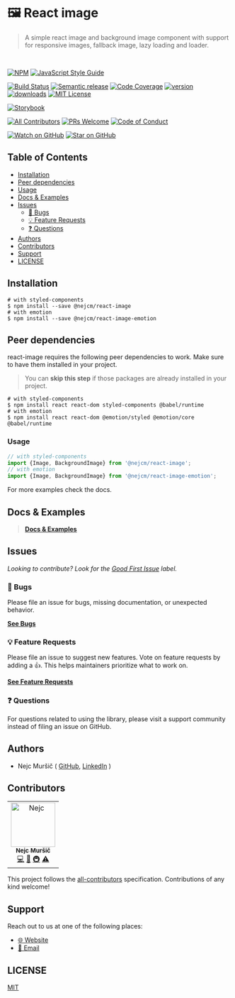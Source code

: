 # 🖼️ React image

<blockquote>A simple react image and background image component with support for responsive images, fallback image, lazy loading and loader.</blockquote>
<br />

<!-- prettier-ignore-start -->
[![NPM][npm-badge]][npm-link] 
[![JavaScript Style Guide][style-guide-badge]][style-guide]

[![Build Status][build-badge]][build]
[![Semantic release][semantic-release-badge]][semantic-release]
[![Code Coverage][coverage-badge]][coverage]
[![version][version-badge]][package] [![downloads][downloads-badge]][npmtrends]
[![MIT License][license-badge]][license]

[![Storybook][storybook-badge]]([storybook])

[![All Contributors][all-contributors-badge]](#contributors)
[![PRs Welcome][prs-badge]][prs] [![Code of Conduct][coc-badge]][coc]

[![Watch on GitHub][github-watch-badge]][github-watch]
[![Star on GitHub][github-star-badge]][github-star]
<!-- prettier-ignore-end -->

## Table of Contents

<!-- START doctoc generated TOC please keep comment here to allow auto update -->
<!-- DON'T EDIT THIS SECTION, INSTEAD RE-RUN doctoc TO UPDATE -->

- [Installation](#installation)
- [Peer dependencies](#peer-dependencies)
- [Usage](#usage)
- [Docs & Examples](#docs--examples)
- [Issues](#issues)
  - [🐛 Bugs](#-bugs)
  - [💡 Feature Requests](#-feature-requests)
  - [❓ Questions](#-questions)
- [Authors](#authors)
- [Contributors](#contributors)
- [Support](#support)
- [LICENSE](#license)

<!-- END doctoc generated TOC please keep comment here to allow auto update -->

## Installation

```shell
# with styled-components
$ npm install --save @nejcm/react-image
# with emotion
$ npm install --save @nejcm/react-image-emotion
```

## Peer dependencies

react-image requires the following peer dependencies to work. Make sure to have
them installed in your project.

> You can **skip this step** if those packages are already installed in your
> project.

```shell
# with styled-components
$ npm install react react-dom styled-components @babel/runtime
# with emotion
$ npm install react react-dom @emotion/styled @emotion/core @babel/runtime
```

### Usage

```jsx
// with styled-components
import {Image, BackgroundImage} from '@nejcm/react-image';
// with emotion
import {Image, BackgroundImage} from '@nejcm/react-image-emotion';
```

For more examples check the docs.

## Docs & Examples

> [**Docs & Examples**][docs-link]

## Issues

_Looking to contribute? Look for the [Good First Issue][good-first-issue]
label._

### 🐛 Bugs

Please file an issue for bugs, missing documentation, or unexpected behavior.

[**See Bugs**][bugs]

### 💡 Feature Requests

Please file an issue to suggest new features. Vote on feature requests by adding
a 👍. This helps maintainers prioritize what to work on.

[**See Feature Requests**][requests]

### ❓ Questions

For questions related to using the library, please visit a support community
instead of filing an issue on GitHub.

## Authors

- Nejc Muršič ( [GitHub][github], [LinkedIn][linkedin] )

## Contributors

<!-- ALL-CONTRIBUTORS-LIST:START - Do not remove or modify this section -->
<!-- prettier-ignore-start -->
<!-- markdownlint-disable -->

<table>
  <tr>
    <td align="center">
      <a href="https://github.com/nejcm">
        <img src="https://avatars3.githubusercontent.com/u/1865210?v=3" width="100px" alt="Nejc"/>
        <br />
        <sub><b>Nejc Muršič</b></sub>
      </a>
      <br />
      <a href="https://github.com/nejcm/react-image/commits?author=nejcm" title="Code">💻</a> 
      <a href="https://github.com/nejcm/react-image/commits?author=nejcm" title="Documentation">📖</a> 
      <a href="#infra" title="Infrastructure (Hosting, Build-Tools, etc)">🚇</a> <a href="https://github.com/nejcm/react-image/commits?author=nejcm" title="Tests">⚠️</a>
    </td>
  </tr>
</table>

<!-- markdownlint-enable -->
<!-- prettier-ignore-end -->

<!-- ALL-CONTRIBUTORS-LIST:END -->

This project follows the [all-contributors][all-contributors] specification.
Contributions of any kind welcome!

## Support

Reach out to us at one of the following places:

- [🌐 Website][website]
- [📧 Email][email]

## LICENSE

[MIT](LICENSE)

<!-- prettier-ignore-start -->

[all-contributors-badge]: https://img.shields.io/badge/all_contributors-1-orange.svg
[all-contributors]: https://github.com/all-contributors/all-contributors
[bugs]: https://github.com/nejcm/react-image/issues?q=is%3Aissue+is%3Aopen+label%3Abug+sort%3Acreated-desc
[build-badge]: https://img.shields.io/travis/com/nejcm/react-image.svg
[build]: https://travis-ci.com/nejcm/react-image
[coc-badge]: https://img.shields.io/badge/code%20of-conduct-ff69b4.svg
[coc]: https://github.com/nejcm/react-image/blob/master/CODE_OF_CONDUCT.md
[coverage-badge]: https://img.shields.io/codecov/c/github/nejcm/react-image.svg
[coverage]: https://codecov.io/github/nejcm/react-image
[docs-link]: https://nejcm.github.io/react-image/
[downloads-badge]: https://img.shields.io/npm/dm/@nejcm/react-image.svg
[email]: nmursi2@gmail.com
[emojis]: https://github.com/all-contributors/all-contributors#emoji-key
[github]: https://github.com/nejcm
[github-star-badge]: https://img.shields.io/github/stars/nejcm/react-image.svg?style=social
[github-star]: https://github.com/nejcm/react-image/stargazers
[github-watch-badge]: https://img.shields.io/github/watchers/nejcm/react-image.svg?style=social
[github-watch]: https://github.com/nejcm/react-image/watchers
[good-first-issue]: https://github.com/nejcm/react-image/issues?utf8=✓&q=is%3Aissue+is%3Aopen+sort%3Areactions-%2B1-desc+label%3A"good+first+issue"+
[license-badge]: https://img.shields.io/npm/l/@nejcm/react-image.svg
[license]: https://github.com/nejcm/react-image/blob/master/LICENSE
[linkedin]: https://www.linkedin.com/in/nejcm/
[node]: https://nodejs.org
[npm]: https://www.npmjs.com/
[npm-badge]: https://img.shields.io/npm/v/@nejcm/react-image.svg
[npm-link]: https://www.npmjs.com/package/@nejcm/react-image
[npmtrends]: http://www.npmtrends.com/@nejcm/react-image
[package]: https://www.npmjs.com/package/@nejcm/react-image
[prs-badge]: https://img.shields.io/badge/PRs-welcome-brightgreen.svg
[prs]: http://makeapullrequest.com
[requests]: https://github.com/nejcm/react-image/issues?q=is%3Aissue+sort%3Areactions-%2B1-desc+label%3Aenhancement+is%3Aopen
[semantic-release-badge]: https://img.shields.io/badge/%20%20%F0%9F%93%A6%F0%9F%9A%80-semantic--release-e10079.svg
[semantic-release]: https://github.com/semantic-release/semantic-release
[storybook-badge]: https://nejcmursic.netlify.com/assets/storybook.svg
[storybook]: https://storybook.js.org/
[style-guide-badge]: https://img.shields.io/badge/code_style-standard-brightgreen.svg
[style-guide]: https://standardjs.com
[version-badge]: https://img.shields.io/npm/v/@nejcm/react-image.svg
[website]: https://nejcmursic.com/

<!-- prettier-ignore-end -->
